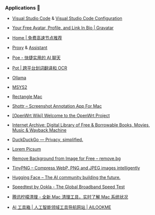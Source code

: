 ### Applications 🎉

- [Visual Studio Code](https://code.visualstudio.com) & [Visual Studio Code Configuration](https://github.com/betavs/vscode-config)

- [Your Free Avatar, Profile, and Link In Bio | Gravatar](https://gravatar.com)

- [Home | 免费高速节点推荐](https://openrunner.net)

- [Proxy](https://103.186.186.186) & [Assistant](https://ssr-vpn.com)

- [Poe - 快捷实用的 AI 聊天](https://poe.com)

- [Pot | 跨平台划词翻译和 OCR](https://pot-app.com)

- [Ollama](https://ollama.com)

- [MSYS2](https://www.msys2.org)

- [Rectangle Mac](https://rectangleapp.com)

- [Shottr – Screenshot Annotation App For Mac](https://shottr.cc)

- [[OpenWrt Wiki] Welcome to the OpenWrt Project](https://openwrt.org)

- [Internet Archive: Digital Library of Free & Borrowable Books, Movies, Music & Wayback Machine](https://archive.org)

- [DuckDuckGo — Privacy, simplified.](https://duckduckgo.com)

- [Lorem Picsum](https://picsum.photos)

- [Remove Background from Image for Free – remove.bg](https://www.remove.bg)

- [TinyPNG – Compress WebP, PNG and JPEG images intelligently](https://tinypng.com)

- [Hugging Face – The AI community building the future.](https://huggingface.co)

- [Speedtest by Ookla - The Global Broadband Speed Test](https://www.speedtest.net)

- [腾讯柠檬清理 - 全新 Mac 清理工具，实时了解 Mac 系统状况](https://lemon.qq.com)

- [AI 工具箱 | 人工智能领域工具导航网站 | AILOOKME](https://www.ailookme.com)
